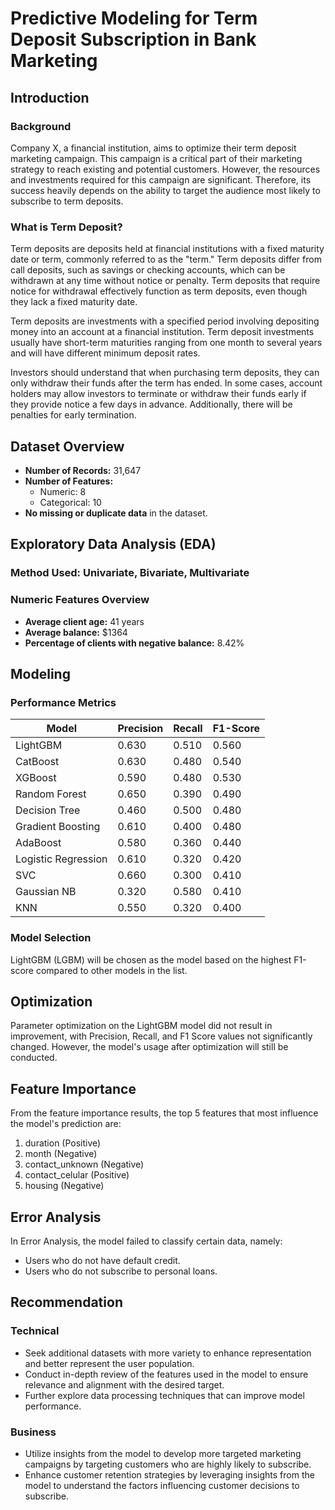 # Predictive Modeling for Term Deposit Subscription in Bank Marketing

## Introduction

### Background

Company X, a financial institution, aims to optimize their term deposit marketing campaign. This campaign is a critical part of their marketing strategy to reach existing and potential customers. However, the resources and investments required for this campaign are significant. Therefore, its success heavily depends on the ability to target the audience most likely to subscribe to term deposits.

### What is Term Deposit?

Term deposits are deposits held at financial institutions with a fixed maturity date or term, commonly referred to as the "term." Term deposits differ from call deposits, such as savings or checking accounts, which can be withdrawn at any time without notice or penalty. Term deposits that require notice for withdrawal effectively function as term deposits, even though they lack a fixed maturity date.

Term deposits are investments with a specified period involving depositing money into an account at a financial institution. Term deposit investments usually have short-term maturities ranging from one month to several years and will have different minimum deposit rates.

Investors should understand that when purchasing term deposits, they can only withdraw their funds after the term has ended. In some cases, account holders may allow investors to terminate or withdraw their funds early if they provide notice a few days in advance. Additionally, there will be penalties for early termination.

## Dataset Overview

- **Number of Records:** 31,647
- **Number of Features:**
  - Numeric: 8
  - Categorical: 10
- **No missing or duplicate data** in the dataset.

## Exploratory Data Analysis (EDA)

### Method Used: Univariate, Bivariate, Multivariate

### Numeric Features Overview

- **Average client age:** 41 years
- **Average balance:** $1364
- **Percentage of clients with negative balance:** 8.42%

## Modeling

### Performance Metrics

| Model              | Precision | Recall | F1-Score |
|--------------------|-----------|--------|----------|
| LightGBM           | 0.630     | 0.510  | 0.560    |
| CatBoost           | 0.630     | 0.480  | 0.540    |
| XGBoost            | 0.590     | 0.480  | 0.530    |
| Random Forest      | 0.650     | 0.390  | 0.490    |
| Decision Tree      | 0.460     | 0.500  | 0.480    |
| Gradient Boosting  | 0.610     | 0.400  | 0.480    |
| AdaBoost           | 0.580     | 0.360  | 0.440    |
| Logistic Regression| 0.610     | 0.320  | 0.420    |
| SVC                | 0.660     | 0.300  | 0.410    |
| Gaussian NB        | 0.320     | 0.580  | 0.410    |
| KNN                | 0.550     | 0.320  | 0.400    |

### Model Selection

LightGBM (LGBM) will be chosen as the model based on the highest F1-score compared to other models in the list.

## Optimization

Parameter optimization on the LightGBM model did not result in improvement, with Precision, Recall, and F1 Score values not significantly changed. However, the model's usage after optimization will still be conducted.

## Feature Importance

From the feature importance results, the top 5 features that most influence the model's prediction are:
1. duration (Positive)
2. month (Negative)
3. contact_unknown (Negative)
4. contact_celular (Positive)
5. housing (Negative)

## Error Analysis

In Error Analysis, the model failed to classify certain data, namely:
- Users who do not have default credit.
- Users who do not subscribe to personal loans.

## Recommendation

### Technical
- Seek additional datasets with more variety to enhance representation and better represent the user population.
- Conduct in-depth review of the features used in the model to ensure relevance and alignment with the desired target.
- Further explore data processing techniques that can improve model performance.

### Business
- Utilize insights from the model to develop more targeted marketing campaigns by targeting customers who are highly likely to subscribe.
- Enhance customer retention strategies by leveraging insights from the model to understand the factors influencing customer decisions to subscribe.

